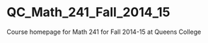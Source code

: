 QC_Math_241_Fall_2014_15
========================

Course homepage for Math 241 for Fall 2014-15 at Queens College 
